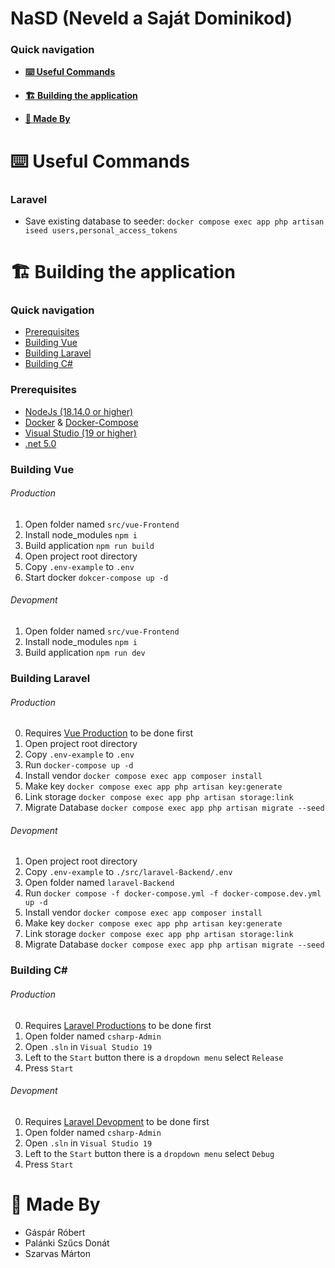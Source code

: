 # NaSD (Neveld a Saját Dominikod)

### Quick navigation

* **[:keyboard: Useful Commands](#keyboard-useful-commands)**

* **[:building_construction: Building the application](#building_construction-building-the-application)**

* **[:busts_in_silhouette: Made By](#busts_in_silhouette-made-by)**

# :keyboard: Useful Commands

### Laravel

- Save existing database to seeder: `docker compose exec app php artisan iseed users,personal_access_tokens`

# :building_construction: Building the application

### Quick navigation

* [Prerequisites](#prerequisites)
* [Building Vue](#building-vue)
* [Building Laravel](#building-laravel)
* [Building C#](#building-c)

### Prerequisites

* [NodeJs (18.14.0 or higher)](https://nodejs.org/en/)
* [Docker](https://www.docker.com/) & [Docker-Compose](https://docs.docker.com/compose/)
* [Visual Studio (19 or higher)](https://visualstudio.microsoft.com/vs/older-downloads/)
* [.net 5.0](https://dotnet.microsoft.com/en-us/download/dotnet/5.0)

### Building Vue

###### Production

1. Open folder named `src/vue-Frontend`
2. Install node_modules `npm i`
3. Build application `npm run build`
4. Open project root directory
5. Copy `.env-example` to `.env`
6. Start docker `dokcer-compose up -d`

###### Devopment

1. Open folder named `src/vue-Frontend`
2. Install node_modules `npm i`
3. Build application `npm run dev`

### Building Laravel

###### Production

0. Requires [Vue Production](#production) to be done first
1. Open project root directory
2. Copy `.env-example` to `.env`
3. Run `docker-compose up -d`
4. Install vendor `docker compose exec app composer install`
5. Make key `docker compose exec app php artisan key:generate`
6. Link storage `docker compose exec app php artisan storage:link`
7. Migrate Database `docker compose exec app php artisan migrate --seed`

###### Devopment

1. Open project root directory
2. Copy `.env-example` to `./src/laravel-Backend/.env`
3. Open folder named `laravel-Backend`
4. Run `docker compose -f docker-compose.yml -f docker-compose.dev.yml  up -d`
5. Install vendor `docker compose exec app composer install`
6. Make key `docker compose exec app php artisan key:generate`
7. Link storage `docker compose exec app php artisan storage:link`
8. Migrate Database `docker compose exec app php artisan migrate --seed`

### Building C#

###### Production

0. Requires [Laravel Productions](#production-1) to be done first
1. Open folder named `csharp-Admin`
2. Open `.sln` in `Visual Studio 19`
3. Left to the `Start` button there is a `dropdown menu` select `Release`
4. Press `Start`

###### Devopment

0. Requires [Laravel Devopment](#devopment-1) to be done first
1. Open folder named `csharp-Admin`
2. Open `.sln` in `Visual Studio 19`
3. Left to the `Start` button there is a `dropdown menu` select `Debug`
4. Press `Start`

# :busts_in_silhouette: Made By

- Gáspár Róbert
- Palánki Szűcs Donát
- Szarvas Márton